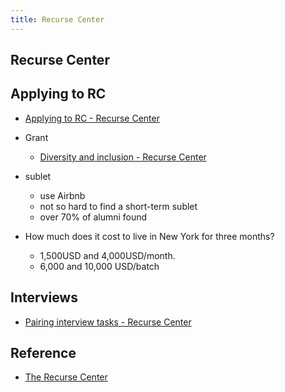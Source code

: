```yaml
---
title: Recurse Center
---
```


## Recurse Center

## Applying to RC
* [Applying to RC - Recurse Center](https://www.recurse.com/apply?r=grant-faq)

* Grant
    * [Diversity and inclusion - Recurse Center](https://www.recurse.com/diversity#grant-eligibility)
* sublet
    * use Airbnb
    * not so hard to find a short-term sublet
    * over 70% of alumni found 
* How much does it cost to live in New York for three months?
    * 1,500USD and 4,000USD/month.
    * 6,000 and 10,000 USD/batch

## Interviews

* [Pairing interview tasks - Recurse Center](https://www.recurse.com/pairing-tasks)

## Reference
* [The Recurse Center](https://www.recurse.com/)
